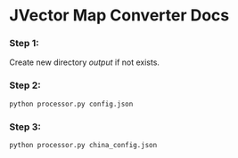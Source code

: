 # JVector Map Converter Docs

### Step 1: 
Create new directory *output* if not exists.

### Step 2:

```bash
python processor.py config.json
```

### Step 3:

```bash
python processor.py china_config.json
```
